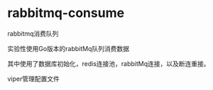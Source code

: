 # rabbitmq-consume
rabbitmq消费队列

实验性使用Go版本的rabbitMq队列消费数据

其中使用了数据库初始化，redis连接池，rabbitMq连接，以及断连重接。

viper管理配置文件
